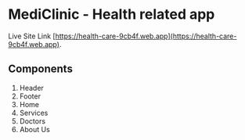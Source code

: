 # MediClinic - Health related app

Live Site Link [https://health-care-9cb4f.web.app](https://health-care-9cb4f.web.app).

## Components

1. Header
2. Footer
3. Home
4. Services
5. Doctors
6. About Us



